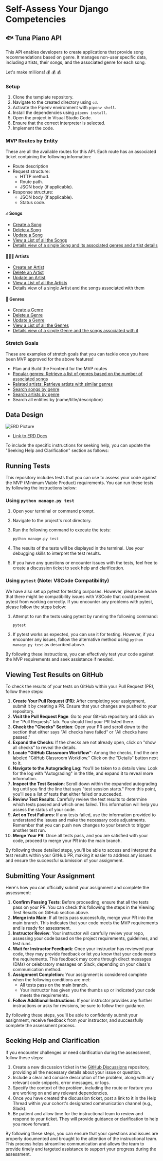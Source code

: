 # Self-Assess Your Django Competencies

## 🐟 Tuna Piano API

This API enables developers to create applications that provide song recommendations based on genre. It manages non-user specific data, including artists, their songs, and the associated genre for each song.

Let's make millions! 💰 💰 💰

### Setup

1. Clone the template repository.
2. Navigate to the created directory using `cd`.
3. Activate the Pipenv environment with `pipenv shell`.
4. Install the dependencies using `pipenv install`.
5. Open the project in Visual Studio Code.
6. Ensure that the correct interpreter is selected.
7. Implement the code.

### MVP Routes by Entity

These are all the available routes for this API. Each route has an associated ticket containing the following information:

- Route description
- Request structure:
  - HTTP method.
  - Route path.
  - JSON body (if applicable).
- Response structure:
  - JSON body (if applicable).
  - Status code.

#### 🎶 Songs

- [Create a Song](./documentation/issue-tickets/Create-Song.md)
- [Delete a Song](./documentation/issue-tickets/Delete-Song.md)
- [Update a Song](./documentation/issue-tickets/Update-Song.md)
- [View a List of all the Songs](./documentation/issue-tickets/List-Songs.md)
- [Details view of a single Song and its associated genres and artist details](./documentation/issue-tickets/Details-Song.md)

#### 👩🏾‍🎤 Artists

- [Create an Artist](./documentation/issue-tickets/Create-an-Artist.md)
- [Delete an Artist](./documentation/issue-tickets/Delete-an-Artist.md)
- [Update an Artist](./documentation/issue-tickets/Update-an-Artist.md)
- [View a List of all the Artists](./documentation/issue-tickets/List-Artists.md)
- [Details view of a single Artist and the songs associated with them](./documentation/issue-tickets/Details-Artist.md)

#### 🎸 Genres

- [Create a Genre](./documentation/issue-tickets/Create-Genre.md)
- [Delete a Genre](./documentation/issue-tickets/Delete-Genre.md)
- [Update a Genre](./documentation/issue-tickets/Update-Genre.md)
- [View a List of all the Genres](./documentation/issue-tickets/List-Genres.md)
- [Details view of a single Genre and the songs associated with it](./documentation/issue-tickets/Details-Genre.md)

### Stretch Goals

These are examples of stretch goals that you can tackle once you have been MVP approved for the above features!

- Plan and Build the Frontend for the MVP routes
- [Popular genres: Retrieve a list of genres based on the number of associated songs](./documentation/issue-tickets/Popular-genres.md)
- [Related artists: Retrieve artists with similar genres](./documentation/issue-tickets/Related-artists.md)
- [Search songs by genre](./documentation/issue-tickets/Search-songs-by-genre.md)
- [Search artists by genre](./documentation/issue-tickets/Search-artists.md)
- Search all entities by (name/title/description)

## Data Design

![ERD Picture](https://github.com/TrinityChristiana/django-api-assessment/assets/31781724/a39bab27-bc1e-4a42-9ecc-ab96130bb509)

- [Link to ERD Docs](https://dbdocs.io/trinitycterry/Tuna-Piano-API?view=relationships)

To include the specific instructions for seeking help, you can update the "Seeking Help and Clarification" section as follows:

## Running Tests

This repository includes tests that you can use to assess your code against the MVP (Minimum Viable Product) requirements. You can run these tests by following the instructions below:

### Using `python manage.py test`

1. Open your terminal or command prompt.
2. Navigate to the project's root directory.
3. Run the following command to execute the tests:

   ```bash
   python manage.py test
   ```

4. The results of the tests will be displayed in the terminal. Use your debugging skills to interpret the test results.
5. If you have any questions or encounter issues with the tests, feel free to create a discussion ticket to seek help and clarification.

### Using `pytest` (Note: VSCode Compatibility)

We have also set up pytest for testing purposes. However, please be aware that there might be compatibility issues with VSCode that could prevent pytest from working correctly. If you encounter any problems with pytest, please follow the steps below:

1. Attempt to run the tests using pytest by running the following command:

   ```bash
   pytest
   ```

2. If pytest works as expected, you can use it for testing. However, if you encounter any issues, follow the alternative method using `python manage.py test` as described above.

By following these instructions, you can effectively test your code against the MVP requirements and seek assistance if needed.

## Viewing Test Results on GitHub

To check the results of your tests on GitHub within your Pull Request (PR), follow these steps:

1. **Create Your Pull Request (PR)**: After completing your assignment, submit it by creating a PR. Ensure that your changes are pushed to your repository.
2. **Visit the Pull Request Page**: Go to your GitHub repository and click on the "Pull Requests" tab. You should find your PR listed there.
3. **Check the "Checks" Section**: Open your PR and scroll down to the section that either says "All checks have failed" or "All checks have passed."
4. **Expand the Checks**: If the checks are not already open, click on "show all checks" to reveal the details.
5. **Locate "GitHub Classroom Workflow"**: Among the checks, find the one labeled "GitHub Classroom Workflow." Click on the "Details" button next to it.
6. **Navigate to the Autograding Log**: You'll be taken to a details view. Look for the log with "Autograding" in the title, and expand it to reveal more information.
7. **Inspect the Test Session**: Scroll down within the expanded autograding log until you find the line that says "test session starts." From this point, you'll see a list of tests that either failed or succeeded.
8. **Review Test Results**: Carefully review the test results to determine which tests passed and which ones failed. This information will help you assess the status of your code.
9. **Act on Test Failures**: If any tests failed, use the information provided to understand the issues and make the necessary code adjustments. Remember that you can push new changes to your branch to trigger another test run.
10. **Merge Your PR**: Once all tests pass, and you are satisfied with your code, proceed to merge your PR into the main branch.

By following these detailed steps, you'll be able to access and interpret the test results within your GitHub PR, making it easier to address any issues and ensure the successful submission of your assignment.

## Submitting Your Assignment

Here's how you can officially submit your assignment and complete the assessment:

1. **Confirm Passing Tests**: Before proceeding, ensure that all the tests pass on your PR. You can check this following the steps in the Viewing Test Results on GitHub section above.
2. **Merge into Main**: If all tests pass successfully, merge your PR into the main branch. This indicates that your code meets the MVP requirements and is ready for assessment.
3. **Instructor Review**: Your instructor will carefully review your repo, assessing your code based on the project requirements, guidelines, and test runs.
4. **Wait for Instructor Feedback**: Once your instructor has reviewed your code, they may provide feedback or let you know that your code meets the requirements. This feedback may come through direct messages (DMs) or celebratory messages on Slack, depending on your class's communication method.
5. **Assignment Completion**: Your assignment is considered complete when the following conditions are met:
   - All tests pass on the main branch.
   - Your instructor has given you the thumbs up or indicated your code meets the requirements.
6. **Follow Additional Instructions**: If your instructor provides any further instructions or asks for revisions, be sure to follow their guidance.

By following these steps, you'll be able to confidently submit your assignment, receive feedback from your instructor, and successfully complete the assessment process.

## Seeking Help and Clarification

If you encounter challenges or need clarification during the assessment, follow these steps:

1. Create a new discussion ticket in the [GitHub Discussions](https://github.com/orgs/nss-evening-web-development/discussions) repository, providing all the necessary details about your issue or question.
2. Include a clear and concise description of the problem, along with any relevant code snippets, error messages, or logs.
3. Specify the context of the problem, including the route or feature you are working on and any relevant dependencies.
4. Once you have created the discussion ticket, post a link to it in the Help Thread within your cohort's designated communication channel (e.g., Slack).
5. Be patient and allow time for the instructional team to review and respond to your ticket. They will provide guidance or clarification to help you move forward.

By following these steps, you can ensure that your questions and issues are properly documented and brought to the attention of the instructional team. This process helps streamline communication and allows the team to provide timely and targeted assistance to support your progress during the assessment.
